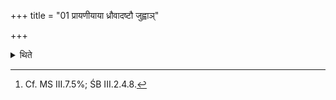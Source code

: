 +++
title = "01 प्रायणीयाया ध्रौवादष्टौ जुह्वाञ्"

+++

<details><summary>थिते</summary>

1. Having scooped eight or four[^1] (spoonful of ghee out of) the Prāyaṇīyā-offering remaining in the Dhruvā into the Juhū, having tied in an easily loosenable knot a piece of gold by means of a blade of grass he drops down it (piece of gold) into it (ghee) with iyaṁ te śukra tanūḥ...[^3]  


[^1]: Cf. MS III.7.5%; ŚB III.2.4.8.  

[^2]: Cf. ŚB III.2.4.8.  

[^2]: TS I.2.4.a. For this Sūtra cf. in general TS VI.1.7.1.
</details>
